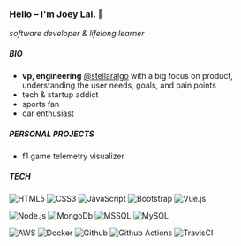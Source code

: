 ### Hello – I'm Joey Lai. 👋

*software developer & lifelong learner*

##### BIO
- **vp, engineering** [@stellaralgo](https://github.com/stellaralgo) with a big focus on product, understanding the user needs, goals, and pain points
- tech & startup addict
- sports fan
- car enthusiast


##### PERSONAL PROJECTS
- f1 game telemetry visualizer

##### TECH
![HTML5](https://img.shields.io/badge/-HTML5-%23E44D27?style=for-the-badge&logo=html5&logoColor=ffffff)
![CSS3](https://img.shields.io/badge/-CSS3-%231572B6?style=for-the-badge&logo=css3)
![JavaScript](https://img.shields.io/badge/-JavaScript-%23F7DF1C?style=for-the-badge&logo=javascript&logoColor=000000&labelColor=%23F7DF1C&color=%23FFCE5A)
![Bootstrap](https://img.shields.io/badge/-Bootstrap-%237952b3?style=for-the-badge&logo=bootstrap&logoColor=ffffff)
![Vue.js](https://img.shields.io/badge/-Vue.js-%232c3e50?style=for-the-badge&logo=Vue.js)

![Node.js](https://img.shields.io/badge/-Node.js-%23338833?style=for-the-badge&logo=Node.js&logoColor=ffffff)
![MongoDb](https://img.shields.io/badge/-MongoDb-%2347A248?style=for-the-badge&logo=mongoDb&logoColor=ffffff)
![MSSQL](https://img.shields.io/badge/-MSSQL-%23CC2827?style=for-the-badge&logo=Microsoft-sql-server&logoColor=ffffff)
![MySQL](https://img.shields.io/badge/-MySQL-%234478a1?style=for-the-badge&logo=MySQL&logoColor=ffffff)

![AWS](https://img.shields.io/badge/-AWS-%23232F3E?style=for-the-badge&logo=Amazon-aws&logoColor=ffffff)
![Docker](https://img.shields.io/badge/-Docker-%232486ED?style=for-the-badge&logo=Docker&logoColor=ffffff)
![Github](https://img.shields.io/badge/-Github-%23181717?style=for-the-badge&logo=Github&logoColor=ffffff)
![Github Actions](https://img.shields.io/badge/-Github%20Actions-%232088FF?style=for-the-badge&logo=Github-Actions&logoColor=ffffff)
![TravisCI](https://img.shields.io/badge/-TravisCI-%233EAAAF?style=for-the-badge&logo=Travis-CI&logoColor=ffffff)


<!--
**jlai403/jlai403** is a ✨ _special_ ✨ repository because its `README.md` (this file) appears on your GitHub profile.

Here are some ideas to get you started:

- 🔭 I’m currently working on ...
- 🌱 I’m currently learning ...
- 👯 I’m looking to collaborate on ...
- 🤔 I’m looking for help with ...
- 💬 Ask me about ...
- 📫 How to reach me: ...
- 😄 Pronouns: ...
- ⚡ Fun fact: ...
-->

